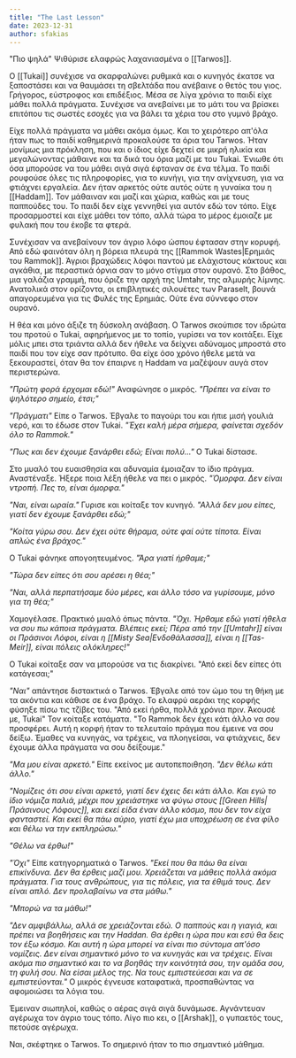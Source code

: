 ```yaml
---
title: "Τhe Last Lesson"
date: 2023-12-31
author: sfakias
---
```


"Πιο ψηλά" Ψιθύρισε ελαφρώς λαχανιασμένα ο [[Tarwos]].

Ο [[Tukai]] συνέχισε να σκαρφαλώνει ρυθμικά και ο κυνηγός έκατσε να ξαποστάσει και να θαυμάσει τη σβελτάδα που ανέβαινε ο θετός του γιος. Γρήγορος, εύστροφος και επιδέξιος. Μέσα σε λίγα χρόνια το παιδί είχε μάθει πολλά πράγματα. Συνέχισε να ανεβαίνει με το μάτι του να βρίσκει επιτόπου τις σωστές εσοχές για να βάλει τα χέρια του στο γυμνό βράχο.

Είχε πολλά πράγματα να μάθει ακόμα όμως. Και το χειρότερο απ'όλα ήταν πως το παιδί καθημερινά προκαλούσε τα όρια του Tarwos. Ήταν μονίμως μια πρόκληση, που και ο ίδιος είχε δεχτεί σε μικρή ηλικία και μεγαλώνοντας μάθαινε και τα δικά του όρια μαζί με του Tukai. Ένιωθε ότι όσα μπορούσε να του μάθει σιγά σιγά έφταναν σε ένα τέλμα. Το παιδί ρουφούσε όλες τις πληροφορίες, για το κυνήγι, για την ανίχνευση, για να φτιάχνει εργαλεία. Δεν ήταν αρκετός ούτε αυτός ούτε η γυναίκα του η  [[Haddam]]. Τον μάθαιναν και μαζί και χώρια, καθώς και με τους παππούδες του. Το παιδί δεν είχε γεννηθεί για αυτόν εδώ τον τόπο. Είχε προσαρμοστεί και είχε μάθει τον τόπο, αλλά τώρα το μέρος έμοιαζε με φυλακή που του έκοβε τα φτερά.  

Συνέχισαν να ανεβαίνουν τον άγριο λόφο ώσπου έφτασαν στην κορυφή. Από εδώ φαινόταν όλη η βόρεια πλευρά της [[Rammok Wastes|Ερημιάς του Rammok]]. Άγριοι βραχώδεις λόφοι παντού με ελάχιστους κάκτους και αγκάθια, με περαστικά όρνια σαν το μόνο στίγμα στον ουρανό. Στο βάθος, μια γαλάζια γραμμή, που όριζε την αρχή της Umtahr, της αλμυρής λίμνης. Ανατολικά στον ορίζοντα, οι επιβλητικές σιλουέτες των Paraselt, βουνά απαγορευμένα για τις Φυλές της Ερημιάς. Ούτε ένα σύννεφο στον ουρανό.

Η θέα και μόνο άξιζε τη δύσκολη ανάβαση. O Tarwos σκούπισε τον ιδρώτα του προτού ο Tukai, αφηρήμενος με το τοπίο, γυρίσει να τον κοιτάξει. Είχε μόλις μπει στα τριάντα αλλά δεν ήθελε να δείχνει αδύναμος μπροστά στο παιδί που τον είχε σαν πρότυπο. Θα είχε όσο χρόνο ήθελε μετά να ξεκουραστεί, όταν θα τον έπαιρνε η Haddam να μαζέψουν αυγά στον περιστερώνα.  

_"Πρώτη φορά έρχομαι εδώ!"_ Αναφώνησε ο μικρός. _"Πρέπει να είναι το ψηλότερο σημείο, έτσι;"_

_"Πράγματι"_ Είπε ο Tarwos. Έβγαλε το παγούρι του και ήπιε μισή γουλιά νερό, και το έδωσε στον Tukai. _"Έχει καλή μέρα σήμερα, φαίνεται σχεδόν όλο το Rammok."_ 

_"Πως και δεν έχουμε ξανάρθει εδώ; Είναι πολύ..."_ Ο Tukai δίστασε.  

Στο μυαλό του ευαισθησία και αδυναμία έμοιαζαν το ίδιο πράγμα. Αναστέναξε. Ήξερε ποια λέξη ήθελε να πει ο μικρός. _"Όμορφα. Δεν είναι ντροπή. Πες το, είναι όμορφα."_

_"Ναι, είναι ωραία."_ Γυρισε και κοίταξε τον κυνηγό. _"Αλλά δεν μου είπες, γιατί δεν έχουμε ξανάρθει εδώ;"_ 

_"Κοίτα γύρω σου. Δεν έχει ούτε θήραμα, ούτε φαί ούτε τίποτα. Είναι απλώς ένα βράχος."_

O Tukai φάνηκε απογοητευμένος. _"Άρα γιατί ήρθαμε;"_

_"Τώρα δεν είπες ότι σου αρέσει η θέα;"_

_"Ναι, αλλά περπατήσαμε δύο μέρες, και άλλο τόσο να γυρίσουμε, μόνο για τη θέα;"_

Χαμογέλασε. Πρακτικό μυαλό όπως πάντα. _"Όχι. Ήρθαμε εδώ γιατί ήθελα να σου πω κάποια πράγματα. Βλέπεις εκεί; Πέρα από την [[Umtahr]] είναι οι Πράσινοι Λόφοι, είναι η [[Misty Sea|Ενδοθάλασσα]], είναι η [[Tas-Meir]], είναι πόλεις ολόκληρες!"_

Ο Tukai κοίταξε σαν να μπορούσε να τις διακρίνει. "Από εκεί δεν είπες ότι κατάγεσαι;"  

_"Ναι"_ απάντησε διστακτικά ο Tarwos. Έβγαλε από τον ώμο του τη θήκη με τα ακόντια και κάθισε σε ένα βράχο. Το ελαφρύ αεράκι της κορφής φύσηξε πίσω τις τζίβες του. "Από εκεί ήρθα, πολλά χρόνια πριν. Άκουσέ με, Tukai" Τον κοίταξε κατάματα. "Το Rammok δεν έχει κάτι άλλο να σου προσφέρει. Αυτή η κορφή ήταν το τελευταίο πράγμα που έμεινε να σου δείξω. Έμαθες να κυνηγάς, να τρέχεις, να πλοηγείσαι, να φτιάχνεις, δεν έχουμε άλλα πράγματα να σου δείξουμε."  

_"Μα μου είναι αρκετό."_ Είπε εκείνος με αυτοπεποιθηση. _"Δεν θέλω κάτι άλλο."_

_"Νομίζεις ότι σου είναι αρκετό, γιατί δεν έχεις δει κάτι άλλο. Και εγώ το ίδιο νόμιζα παλιά, μέχρι που χρειάστηκε να φύγω στους [[Green Hills|Πράσινους Λόφους]], και εκεί είδα έναν άλλο κόσμο, που δεν τον είχα φανταστεί. Και εκεί θα πάω αύριο, γιατί έχω μια υποχρέωση σε ένα φίλο και θέλω να την εκπληρώσω."_

_"Θέλω να έρθω!"_

_"Όχι"_ Είπε κατηγορηματικά ο Tarwos. _"Εκεί που θα πάω θα είναι επικίνδυνα. Δεν θα έρθεις μαζί μου. Χρειάζεται να μάθεις πολλά ακόμα πράγματα. Για τους ανθρώπους, για τις πόλεις, για τα έθιμά τους. Δεν είναι απλό. Δεν προλαβαίνω να στα μάθω."_

_"Μπορώ να τα μάθω!"_

_"Δεν αμφιβάλλω, αλλά σε χρειάζονται εδώ. Ο παππούς και η γιαγιά, και πρέπει να βοηθήσεις και την Haddan. Θα έρθει η ώρα που και εσύ θα δεις τον έξω κόσμο. Και αυτή η ώρα μπορεί να είναι πιο σύντομα απ'όσο νομίζεις. Δεν είναι σημαντικό μόνο το να κυνηγάς και να τρέχεις. Είναι ακόμα πιο σημαντικό και το να βοηθάς την κοινότητά σου, την ομάδα σου, τη φυλή σου. Να είσαι μέλος της. Να τους εμπιστεύεσαι και να σε εμπιστεύονται."_ Ο μικρός έγνευσε καταφατικά, προσπαθώντας να αφομοιώσει τα λόγια του.

Έμειναν σιωπηλοί, καθώς ο αέρας σιγά σιγά δυνάμωσε. Αγνάντευαν αγέρωχα τον άγριο τους τόπο. Λίγο πιο κει, ο [[Arshak]], ο γυπαετός τους, πετούσε αγέρωχα.  

Ναι, σκέφτηκε ο Tarwos. Το σημερινό ήταν το πιο σημαντικό μάθημα.